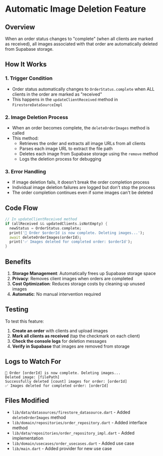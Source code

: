 # Automatic Image Deletion Feature

## Overview
When an order status changes to "complete" (when all clients are marked as received), all images associated with that order are automatically deleted from Supabase storage.

## How It Works

### 1. **Trigger Condition**
- Order status automatically changes to `OrderStatus.complete` when ALL clients in the order are marked as "received"
- This happens in the `updateClientReceived` method in `FirestoreDataSourceImpl`

### 2. **Image Deletion Process**
- When an order becomes complete, the `deleteOrderImages` method is called
- This method:
  - Retrieves the order and extracts all image URLs from all clients
  - Parses each image URL to extract the file path
  - Deletes each image from Supabase storage using the `remove` method
  - Logs the deletion process for debugging

### 3. **Error Handling**
- If image deletion fails, it doesn't break the order completion process
- Individual image deletion failures are logged but don't stop the process
- The order completion continues even if some images can't be deleted

## Code Flow

```dart
// In updateClientReceived method
if (allReceived && updatedClients.isNotEmpty) {
  newStatus = OrderStatus.complete;
  print('🔄 Order $orderId is now complete. Deleting images...');
  await deleteOrderImages(orderId);
  print('✅ Images deleted for completed order: $orderId');
}
```

## Benefits

1. **Storage Management**: Automatically frees up Supabase storage space
2. **Privacy**: Removes client images when orders are completed
3. **Cost Optimization**: Reduces storage costs by cleaning up unused images
4. **Automatic**: No manual intervention required

## Testing

To test this feature:

1. **Create an order** with clients and upload images
2. **Mark all clients as received** (tap the checkmark on each client)
3. **Check the console logs** for deletion messages
4. **Verify in Supabase** that images are removed from storage

## Logs to Watch For

```
🔄 Order [orderId] is now complete. Deleting images...
Deleted image: [filePath]
Successfully deleted [count] images for order: [orderId]
✅ Images deleted for completed order: [orderId]
```

## Files Modified

- `lib/data/datasources/firestore_datasource.dart` - Added `deleteOrderImages` method
- `lib/domain/repositories/order_repository.dart` - Added interface method
- `lib/data/repositories/order_repository_impl.dart` - Added implementation
- `lib/domain/usecases/order_usecases.dart` - Added use case
- `lib/main.dart` - Added provider for new use case 